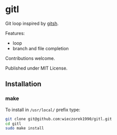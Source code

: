 
gitl
====

Git loop inspired by [gitsh](https://github.com/thoughtbot/gitsh).

Features:

* loop
* branch and file completion

Contributions welcome.

Published under MIT License.

## Installation

### make

To install in `/usr/local/` prefix type:

```bash
git clone git@github.com:wieczorek1990/gitl.git
cd gitl
sudo make install
```
